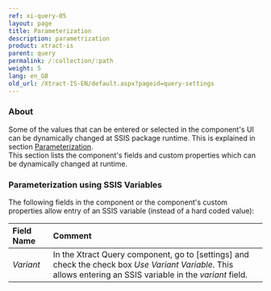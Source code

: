 ```yaml
---
ref: xi-query-05
layout: page
title: Parameterization
description: parametrization
product: xtract-is
parent: query
permalink: /:collection/:path
weight: 5
lang: en_GB
old_url: /Xtract-IS-EN/default.aspx?pageid=query-settings
---
```



### About
Some of the values that can be entered or selected in the component's UI can be dynamically changed at SSIS package runtime. This is explained in section [Parameterization](/../parameterization). <br>
This section lists the component's fields and custom properties which can be dynamically changed at runtime.


### Parameterization using SSIS Variables
The following fields in the component or the component's custom properties allow entry of an SSIS variable (instead of a hard coded value):

|Field Name|Comment|
|:----|:----|
| *Variant* | In the Xtract Query component, go to [settings] and check the check box *Use Variant Variable*. This allows entering an SSIS variable in the *variant* field. |